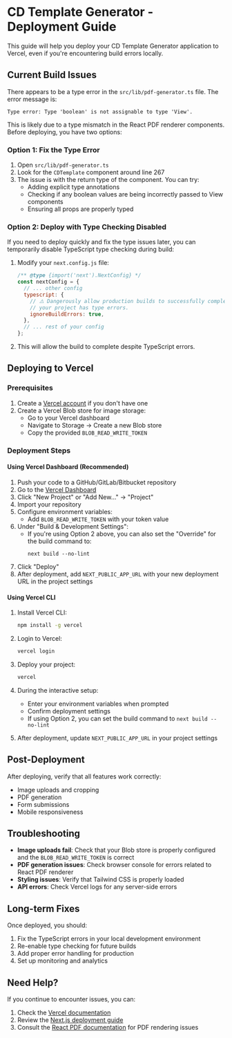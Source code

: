 # CD Template Generator - Deployment Guide

This guide will help you deploy your CD Template Generator application to Vercel, even if you're encountering build errors locally.

## Current Build Issues

There appears to be a type error in the `src/lib/pdf-generator.ts` file. The error message is:

```
Type error: Type 'boolean' is not assignable to type 'View'.
```

This is likely due to a type mismatch in the React PDF renderer components. Before deploying, you have two options:

### Option 1: Fix the Type Error

1. Open `src/lib/pdf-generator.ts`
2. Look for the `CDTemplate` component around line 267
3. The issue is with the return type of the component. You can try:
   - Adding explicit type annotations
   - Checking if any boolean values are being incorrectly passed to View components
   - Ensuring all props are properly typed

### Option 2: Deploy with Type Checking Disabled

If you need to deploy quickly and fix the type issues later, you can temporarily disable TypeScript type checking during build:

1. Modify your `next.config.js` file:
   ```js
   /** @type {import('next').NextConfig} */
   const nextConfig = {
     // ... other config
     typescript: {
       // ⚠️ Dangerously allow production builds to successfully complete even if
       // your project has type errors.
       ignoreBuildErrors: true,
     },
     // ... rest of your config
   };
   ```

2. This will allow the build to complete despite TypeScript errors.

## Deploying to Vercel

### Prerequisites

1. Create a [Vercel account](https://vercel.com/signup) if you don't have one
2. Create a Vercel Blob store for image storage:
   - Go to your Vercel dashboard
   - Navigate to Storage → Create a new Blob store
   - Copy the provided `BLOB_READ_WRITE_TOKEN`

### Deployment Steps

#### Using Vercel Dashboard (Recommended)

1. Push your code to a GitHub/GitLab/Bitbucket repository
2. Go to the [Vercel Dashboard](https://vercel.com/dashboard)
3. Click "New Project" or "Add New..." → "Project"
4. Import your repository
5. Configure environment variables:
   - Add `BLOB_READ_WRITE_TOKEN` with your token value
6. Under "Build & Development Settings":
   - If you're using Option 2 above, you can also set the "Override" for the build command to:
     ```
     next build --no-lint
     ```
7. Click "Deploy"
8. After deployment, add `NEXT_PUBLIC_APP_URL` with your new deployment URL in the project settings

#### Using Vercel CLI

1. Install Vercel CLI:
   ```bash
   npm install -g vercel
   ```

2. Login to Vercel:
   ```bash
   vercel login
   ```

3. Deploy your project:
   ```bash
   vercel
   ```

4. During the interactive setup:
   - Enter your environment variables when prompted
   - Confirm deployment settings
   - If using Option 2, you can set the build command to `next build --no-lint`

5. After deployment, update `NEXT_PUBLIC_APP_URL` in your project settings

## Post-Deployment

After deploying, verify that all features work correctly:

- Image uploads and cropping
- PDF generation
- Form submissions
- Mobile responsiveness

## Troubleshooting

- **Image uploads fail**: Check that your Blob store is properly configured and the `BLOB_READ_WRITE_TOKEN` is correct
- **PDF generation issues**: Check browser console for errors related to React PDF renderer
- **Styling issues**: Verify that Tailwind CSS is properly loaded
- **API errors**: Check Vercel logs for any server-side errors

## Long-term Fixes

Once deployed, you should:

1. Fix the TypeScript errors in your local development environment
2. Re-enable type checking for future builds
3. Add proper error handling for production
4. Set up monitoring and analytics

## Need Help?

If you continue to encounter issues, you can:

1. Check the [Vercel documentation](https://vercel.com/docs)
2. Review the [Next.js deployment guide](https://nextjs.org/docs/deployment)
3. Consult the [React PDF documentation](https://react-pdf.org/) for PDF rendering issues 